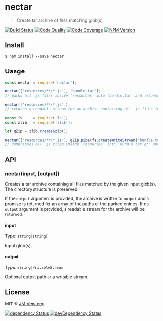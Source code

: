 # nectar

> Create tar archive of files matching glob(s)

[![Build Status][travis-image]][travis-url]
[![Code Quality][codeclimate-image]][codeclimate-url]
[![Code Coverage][coveralls-image]][coveralls-url]
[![NPM Version][npm-image]][npm-url]


## Install

```
$ npm install --save nectar
```


## Usage

```js
const nectar = require('nectar');

nectar(['resources/**/*.js'], 'bundle.tar');
// packs all .js files inside 'resources' into 'bundle.tar' and returns a promise for an array of the paths of the packed entries

nectar(['resources/**/*.js']);
// returns a readable stream for an archive containing all .js files inside 'resources'

const fs     = require('fs');
const zlib   = require('zlib');

let gZip = zlib.createGzip();

nectar(['resources/**/*.js'], gZip.pipe(fs.createWriteStream('bundle.tar.gz')));
// compresses all .js files inside 'resources' into 'bundle.tar.gz' and returns a promise for an array of the paths of the packed entries
```


## API

### nectar(input, [output])

Creates a tar archive containing all files matched by the given input glob(s). The directory structure is preserved.

If the `output` argument is provided, the archive is written to `output` and a promise is returned for an array of the paths of the packed entries.
If no `output` argument is provided, a readable stream for the archive will be returned.

#### input

Type: `string|string[]`

Input glob(s).

#### output

Type: `string|WritableStream`

Optional output path or a writable stream.

## License

MIT © [JM Versteeg](http://github.com/jmversteeg)

[![dependency Status][david-image]][david-url]
[![devDependency Status][david-dev-image]][david-dev-url]

[travis-image]: https://img.shields.io/travis/jmversteeg/nectar.svg?style=flat-square
[travis-url]: https://travis-ci.org/jmversteeg/nectar

[codeclimate-image]: https://img.shields.io/codeclimate/github/jmversteeg/nectar.svg?style=flat-square
[codeclimate-url]: https://codeclimate.com/github/jmversteeg/nectar

[david-image]: https://img.shields.io/david/jmversteeg/nectar.svg?style=flat-square
[david-url]: https://david-dm.org/jmversteeg/nectar

[david-dev-image]: https://img.shields.io/david/dev/jmversteeg/nectar.svg?style=flat-square
[david-dev-url]: https://david-dm.org/jmversteeg/nectar#info=devDependencies

[coveralls-image]: https://img.shields.io/coveralls/jmversteeg/nectar.svg?style=flat-square
[coveralls-url]: https://coveralls.io/r/jmversteeg/nectar

[npm-image]: https://img.shields.io/npm/v/nectar.svg?style=flat-square
[npm-url]: https://www.npmjs.com/package/nectar
